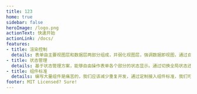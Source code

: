 ```yaml
---
title: 123
home: true
sidebar: false
heroImage: /logo.png
actionText: 快速开始
actionLink: /docs/
features:
- title: 渲染控制
  details: 表单由主要视图层和数据层两部分组成，并弱化视图层，强调数据即视图，通过自动双向数据绑定完成视图层修改响应到数据层，这点跟 vue 的设计不谋而合。
- title: 状态管理
  details: 基于状态管理方案，能够自由操作表单各个部分的状态显示。通过切换全局状态还能够达到代码复用的效果，写一份代码，相当于写多份状态页。
- title: 组件标准
  details: 编写大量组件是痛苦的，我们应该减少重复开发，通过定制接入组件标准，我们可以拥抱社区优秀的组件。
footer: MIT Licensed? Sure!
---
```

